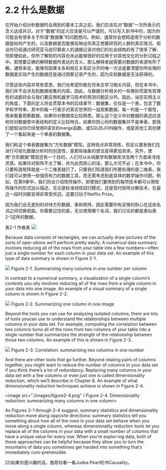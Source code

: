 ﻿2.2 什么是数据
==============================

在开始介绍分析数据时会用到的基本工具之前，我们应该先对“数据”一次所表示的含义达成共识。对于“数据”的定义应该是可以严谨的，可以写入到书中的，因为你可能会有很多关于所谓“数据集”的问题想问。例如，通常你会想知道用于分析的数据是如何产生的，以及数据是否能够反映出你真正想要研究的人群的真实情况。假设你已经通过研究亚马逊印第安人的通婚记录对他们的社会结构的有了很多了解，但即便如此，你所了解到的内容也未必能够很好的应用于对其他文化的分析过程之中。若想要正确的解释数据所表达的含义，那么解释者就需要对数据的来源有所了解。通常来说，能够将因果关系和相互关系区分开的唯一方法是要清楚你所处理的数据是实验产生的数据还是通过观察记录产生的，因为实验数据是无法获得的。

尽管这些内容非常有意思，我们也希望你能在将来去学习相关内容，但在本书中，我们并不会涉及到数据收集的内容。因此，与数据分析相关的一些微妙而富有哲理性的话题将会与我们要应用机器学习技术的预测问题区分开。因此，站在实用主义的角度，下面的定义将会贯穿本书的后续章节：数据集，仅仅是一个表，包含了数字和字符串，其中的每一行表示对真实世界的一组观察数据，每一列是一个属性，用来衡量观察数据。如果你对数据库比较熟悉，那么这个定义中对数据的表述应该和你对数据库中表结构的定义比较吻合。如果你担心你的数据集并不是单表，那我们就假设你已经使用R语言的merge函数，或SQL的JOIN操作，或是其他工具创建了一个看起来是一个单表的数据集。

我们称这个单表数据集为“方形数据”模型。这种观点非常简练，但足以激发我们在进行可视化数据分析时的创造性，是那些抽象的想法变得更加具体。另外，使用“方形数据”模型还有一个目的，人们可以从纯数学和数据库涉及两个方面来寻找灵感。如果你对矩阵不太了解，并为此而担心的话，那么大可不必；在本书中，你只要知道矩阵就是一个二维表就行了。只要我们知道我们所要处理的是二维表，我们就可以使用一些强而有力的数据工具，而无需考虑到底具体的数学操作问题。例如，在第9章中，我们将会介绍矩阵操作，即使我们要用到的每项技术都可以用矩阵操作的形式加以描述，无论是标准线性回归模式，还是现代矩阵分解技术，在最近一段时间都变得非常受欢迎，这要归功于Netflix Prize。

因为我们会无差别的对待方形数据、表和矩阵，因此需要你有足够的耐心在这些名词之间切换思路。你需要记住的是，无论使用哪个名词，我们讨论的都是类似表2-1这样的数据。


表2-1 作者表
<image src="./images/table2-1.png" />



Because data consists of rectangles, we can actually draw pictures of the sorts of oper-ations we’ll perform pretty easily. A numerical data summary involves reducing all of the rows from your table into a few numbers―often just a single number for each column  in  your  data  set.  An  example  of  this  type  of  data  summary  is  shown in Figure 2-1.

<image src="./figure2-1.png" />
Figure 2-1. Summarizing many columns in one number per column


In contrast to a numerical summary, a visualization of a single column’s contents usu-ally involves reducing all of the rows from a single column in your data into one image. An example of a visual summary of a single column is shown in Figure 2-2.

<image src="./images/figure2-2.png" />
Figure 2-2. Summarizing one column in one image

Beyond the tools you can use for analyzing isolated columns, there are lots of tools youcan use to understand the relationships between multiple columns in your data set. For example, computing the correlation between two columns turns all of the rows from two columns of your table into a single number that summarizes the strength of the relationship between those two columns. An example of this is shown in Figure 2-3.

<image src="./images/figure2-2.png" />
Figure 2-3. Correlation: summarizing two columns in one number

And there are other tools that go further. Beyond relating pairs of columns together, you might want to reduce the number of columns in your data set if you think there’s a lot of redundancy. Replacing many columns in your data set with a few columns or even just one is called dimensionality reduction, which we’ll describe in Chapter 8. An example of what dimensionality reduction techniques achieve is shown in Figure 2-4.

<image src="./images/figure2-4.png" /
Figure 2-4. Dimensionality reduction: summarizing many columns in one column>

As Figures 2-1 through 2-4 suggest, summary statistics and dimensionality reduction move along opposite directions: summary statistics tell you something about how all of the rows in your data set behave when you move along a single column, whereas dimensionality reduction tools let you replace all of the columns in your data with a small number of columns that have a unique value for every row. When you’re explor-ing data, both of these approaches can be helpful because they allow you to turn the mountains of data you sometimes get handed into something that’s immediately com-prehensible.


[2]如果你感兴趣的话，推荐你看一看Judea Pearl的书Causality。
